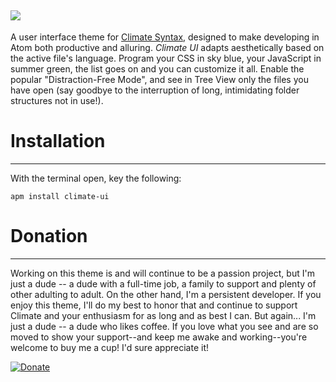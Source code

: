 ![](https://raw.githubusercontent.com/jmcalaway/climate-ui/master/climate-header.png)
---

A user interface theme for [Climate Syntax](https://github.com/jmcalaway/climate-syntax), designed to make developing in Atom both productive and alluring. *Climate UI* adapts aesthetically based on the active file's language. Program your CSS in sky blue, your JavaScript in summer green, the list goes on and you can customize it all. Enable the popular "Distraction-Free Mode", and see in Tree View only the files you have open (say goodbye to the interruption of long, intimidating folder structures not in use!).

# Installation
---
With the terminal open, key the following:

```shell
apm install climate-ui
```

# Donation
---
Working on this theme is and will continue to be a passion project, but I'm just a dude -- a dude with a full-time job, a family to support and plenty of other adulting to adult. On the other hand, I'm a persistent developer. If you enjoy this theme, I'll do my best to honor that and continue to support Climate and your enthusiasm for as long and as best I can. But again... I'm just a dude -- a dude who likes coffee. If you love what you see and are so moved to show your support--and keep me awake and working--you're welcome to buy me a cup! I'd sure appreciate it!

[![Donate](https://raw.githubusercontent.com/jmcalaway/climate-ui/master/donate.png)](https://www.paypal.com/cgi-bin/webscr?cmd=_s-xclick&hosted_button_id=8ZV7PP9C8YCZE)